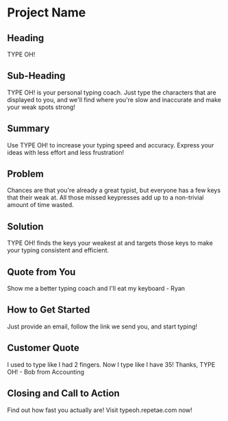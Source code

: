 # Project Name #

<!--
> This material was originally posted [here](http://www.quora.com/What-is-Amazons-approach-to-product-development-and-product-management). It is reproduced here for posterities sake.

There is an approach called "working backwards" that is widely used at Amazon. They work backwards from the customer, rather than starting with an idea for a product and trying to bolt customers onto it. While working backwards can be applied to any specific product decision, using this approach is especially important when developing new products or features.

For new initiatives a product manager typically starts by writing an internal press release announcing the finished product. The target audience for the press release is the new/updated product's customers, which can be retail customers or internal users of a tool or technology. Internal press releases are centered around the customer problem, how current solutions (internal or external) fail, and how the new product will blow away existing solutions.

If the benefits listed don't sound very interesting or exciting to customers, then perhaps they're not (and shouldn't be built). Instead, the product manager should keep iterating on the press release until they've come up with benefits that actually sound like benefits. Iterating on a press release is a lot less expensive than iterating on the product itself (and quicker!).

If the press release is more than a page and a half, it is probably too long. Keep it simple. 3-4 sentences for most paragraphs. Cut out the fat. Don't make it into a spec. You can accompany the press release with a FAQ that answers all of the other business or execution questions so the press release can stay focused on what the customer gets. My rule of thumb is that if the press release is hard to write, then the product is probably going to suck. Keep working at it until the outline for each paragraph flows.

Oh, and I also like to write press-releases in what I call "Oprah-speak" for mainstream consumer products. Imagine you're sitting on Oprah's couch and have just explained the product to her, and then you listen as she explains it to her audience. That's "Oprah-speak", not "Geek-speak".

Once the project moves into development, the press release can be used as a touchstone; a guiding light. The product team can ask themselves, "Are we building what is in the press release?" If they find they're spending time building things that aren't in the press release (overbuilding), they need to ask themselves why. This keeps product development focused on achieving the customer benefits and not building extraneous stuff that takes longer to build, takes resources to maintain, and doesn't provide real customer benefit (at least not enough to warrant inclusion in the press release).
 -->

## Heading ##
  TYPE OH!

## Sub-Heading ##
  TYPE OH! is your personal typing coach. Just type the characters that are displayed to you, and we'll find where you're slow and inaccurate and make your weak spots strong!

## Summary ##
  Use TYPE OH! to increase your typing speed and accuracy.  Express your ideas with less effort and less frustration!

## Problem ##
  Chances are that you're already a great typist, but everyone has a few keys that their weak at. All those missed keypresses add up to a non-trivial amount of time wasted.

## Solution ##
  TYPE OH! finds the keys your weakest at and targets those keys to make your typing consistent and efficient.

## Quote from You ##
  Show me a better typing coach and I'll eat my keyboard - Ryan

## How to Get Started ##
  Just provide an email, follow the link we send you, and start typing!

## Customer Quote ##
  I used to type like I had 2 fingers. Now I type like I have 35! Thanks, TYPE OH! - Bob from Accounting

## Closing and Call to Action ##
  Find out how fast you actually are! Visit typeoh.repetae.com now!
